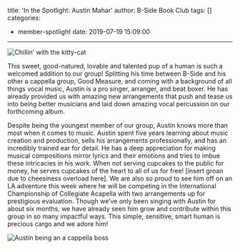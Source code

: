 title: 'In the Spotlight: Austin Mahar'
author: B-Side Book Club
tags: []
categories:
  - member-spotlight
date: 2019-07-19 15:09:00
---

![Chillin' with the kitty-cat](/img/Austin1.png)

This sweet, good-natured, lovable and talented pup of a human is such a welcomed addition to our group! Splitting his time between B-Side and his other a cappella group, Good Measure, and coming with a background of all things vocal music, Austin is a pro singer, arranger, and beat boxer. He has already provided us with amazing new arrangements that push and tease us into being better musicians and laid down amazing vocal percussion on our forthcoming album. 

Despite being the youngest member of our group, Austin knows more than most when it comes to music. Austin spent five years learning about music creation and production, sells his arrangements professionally, and has an incredibly trained ear for detail. He has a deep appreciation for making musical compositions mirror lyrics and their emotions and tries to imbue these intricacies in his work. When not serving cupcakes to the public for money, he serves cupcakes of the heart to all of us for free! [insert groan due to cheesiness overload here]. We are also so proud to see him off on an LA adventure this week where he will be competing in the International Championship of Collegiate Acapella with two arrangements up for prestigious evaluation. Though we’ve only been singing with Austin for about six months, we have already seen him grow and contribute within this group in so many impactful ways. This simple, sensitive, smart human is precious cargo and we adore him! 


![Austin being an a cappella boss](/img/Austin2.png)